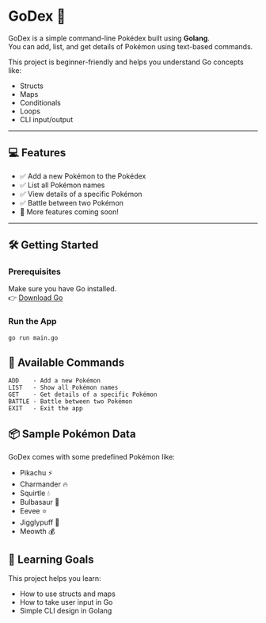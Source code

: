 # GoDex 🐾

GoDex is a simple command-line Pokédex built using **Golang**.  
You can add, list, and get details of Pokémon using text-based commands.

This project is beginner-friendly and helps you understand Go concepts like:
- Structs
- Maps
- Conditionals
- Loops
- CLI input/output

---

## 💻 Features

- ✅ Add a new Pokémon to the Pokédex
- ✅ List all Pokémon names
- ✅ View details of a specific Pokémon
- ✅ Battle between two Pokémon
- 🚧 More features coming soon!

---

## 🛠️ Getting Started

### Prerequisites

Make sure you have Go installed.  
👉 [Download Go](https://golang.org/dl/)

### Run the App

```bash
go run main.go
```

## 🧪 Available Commands
```
ADD    - Add a new Pokémon
LIST   - Show all Pokémon names
GET    - Get details of a specific Pokémon
BATTLE - Battle between two Pokémon
EXIT   - Exit the app
```

## 📦 Sample Pokémon Data
GoDex comes with some predefined Pokémon like:
- Pikachu ⚡
- Charmander 🔥
- Squirtle 💧
- Bulbasaur 🌿
- Eevee ⭐
- Jigglypuff 🎤
- Meowth 💰

## 🌱 Learning Goals
This project helps you learn:
- How to use structs and maps
- How to take user input in Go
- Simple CLI design in Golang
